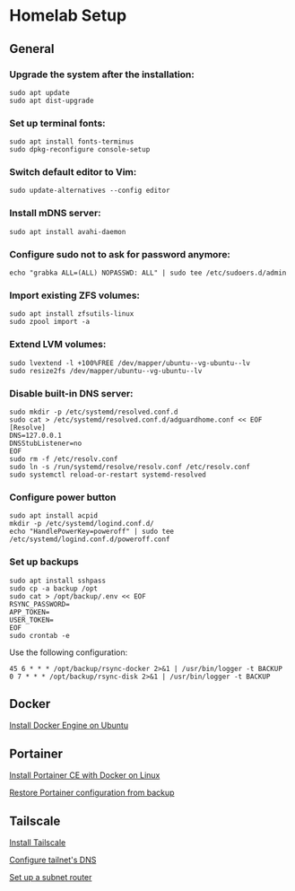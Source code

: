 # Homelab Setup

## General

### Upgrade the system after the installation:
```
sudo apt update
sudo apt dist-upgrade
```

### Set up terminal fonts:
```
sudo apt install fonts-terminus
sudo dpkg-reconfigure console-setup
```

### Switch default editor to Vim:
```
sudo update-alternatives --config editor
```

### Install mDNS server:
```
sudo apt install avahi-daemon
```

### Configure sudo not to ask for password anymore:
```
echo "grabka ALL=(ALL) NOPASSWD: ALL" | sudo tee /etc/sudoers.d/admin
```

### Import existing ZFS volumes:
```
sudo apt install zfsutils-linux
sudo zpool import -a
```

### Extend LVM volumes:
```
sudo lvextend -l +100%FREE /dev/mapper/ubuntu--vg-ubuntu--lv
sudo resize2fs /dev/mapper/ubuntu--vg-ubuntu--lv
```

### Disable built-in DNS server:
```
sudo mkdir -p /etc/systemd/resolved.conf.d
sudo cat > /etc/systemd/resolved.conf.d/adguardhome.conf << EOF
[Resolve]
DNS=127.0.0.1
DNSStubListener=no
EOF
sudo rm -f /etc/resolv.conf
sudo ln -s /run/systemd/resolve/resolv.conf /etc/resolv.conf
sudo systemctl reload-or-restart systemd-resolved
```

### Configure power button
```
sudo apt install acpid
mkdir -p /etc/systemd/logind.conf.d/
echo "HandlePowerKey=poweroff" | sudo tee /etc/systemd/logind.conf.d/poweroff.conf
```

### Set up backups

```
sudo apt install sshpass
sudo cp -a backup /opt
sudo cat > /opt/backup/.env << EOF
RSYNC_PASSWORD=
APP_TOKEN=
USER_TOKEN=
EOF
sudo crontab -e
```

Use the following configuration:
```
45 6 * * * /opt/backup/rsync-docker 2>&1 | /usr/bin/logger -t BACKUP
0 7 * * * /opt/backup/rsync-disk 2>&1 | /usr/bin/logger -t BACKUP
```

## Docker
[Install Docker Engine on Ubuntu](https://docs.docker.com/engine/install/ubuntu/)


## Portainer
[Install Portainer CE with Docker on Linux](https://docs.portainer.io/start/install-ce/server/docker/linux)

[Restore Portainer configuration from backup](https://docs.portainer.io/admin/settings#restoring-from-a-local-file)

## Tailscale
[Install Tailscale](https://tailscale.com/kb/1347/installation)

[Configure tailnet's DNS](https://tailscale.com/kb/1114/pi-hole)

[Set up a subnet router](https://tailscale.com/kb/1019/subnets)
